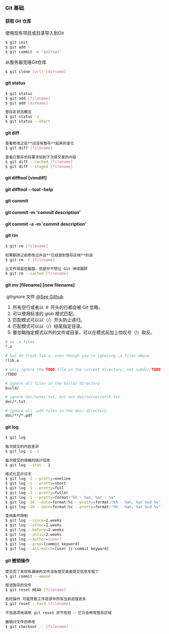 ### Git 基础

#### 获取 Git 仓库

使用现有项目或目录导入到Git

```bash
$ git init
$ git add *
$ git commit -m 'initial'
```
从服务器克隆Git仓库

```bash
$ git clone [url] [dirname]
```

#### git status

```bash
$ git status
$ git add [filename]
$ git add [dirname]

暂存区状态概览
$ git status -s
$ git status --short
```

#### git diff

````bash
查看修改之后**还没有暂存**起来的变化
$ git diff [filename]

查看已暂存的将要添加到下次提交里的内容
$ git diff --cached [filename]
$ git diff --staged [filename]
````

#### git difftool [vimdiff]
#### git difftool --tool -help

#### git commit
#### git commit -m 'commit description'
#### git commit -a -m 'commit description'

#### git rm

```bash
$ git rm [filename]

如果删除之前修改过并且**已经放到暂存区域**的话
$ git rm -f [filename]

让文件保留在磁盘，但是并不想让 Git 继续跟踪
$ git rm --cached [filename]
```

#### git mv [filename] [new filename]

.gitignore 文件 [@See Github](https://github.com/github/gitignore)

1. 所有空行或者以 ＃ 开头的行都会被 Git 忽略。
2. 可以使用标准的 glob 模式匹配。
3. 匹配模式可以以（/）开头防止递归。
4. 匹配模式可以以（/）结尾指定目录。
5. 要忽略指定模式以外的文件或目录，可以在模式前加上惊叹号（!）取反。

```bash
# no .a files
*.a

# but do track lib.a, even though you're ignoring .a files above
!lib.a

# only ignore the TODO file in the current directory, not subdir/TODO
/TODO

# ignore all files in the build/ directory
build/

# ignore doc/notes.txt, but not doc/server/arch.txt
doc/*.txt

# ignore all .pdf files in the doc/ directory
doc/**/*.pdf
```

#### git log

```bash
$ git log

每次提交的内容差异
$ git log -p -1

每次提交的简略的统计信息
$ git log --stat - 1

格式化显示日志
$ git log -1 --pretty=oneline
$ git log -1 --pretty=short
$ git log -1 --pretty=full
$ git log -1 --pretty=fuller
$ git log -1 --pretty=format:"%h - %an, %ar : %s"
$ git log -10 --date=format:%c --pretty=format:"%h - %an, %ar %cd %s"
$ git log -10 --date=format:%c --pretty=format:"%h - %an, %ar %cd %s" --graph

查询条件限制
$ git log --since=2.weeks
$ git log --after=2.weeks
$ git log --before=2.weeks
$ git log --until=2.weeks
$ git log --author=[user]
$ git log --grep=[commit keyword]
$ git log --all-match=[user || commit keyword]
```

#### git 撤销操作

```bash
提交完了发现有漏掉的文件没有提交或者提交信息写错了
$ git commit --amend
```
```bash
取消暂存的文件
$ git reset HEAD [filename]

危险操作 可能导致工作目录中所有当前进度丢失
$ git reset --hard [filename]

不加选项地调用 git reset 并不危险 — 它只会修改暂存区域
```
```bash
撤销对文件的修改
$ git checkout -- [filename]
```